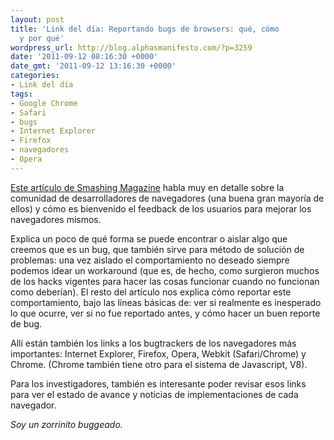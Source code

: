 ```yaml
---
layout: post
title: 'Link del día: Reportando bugs de browsers: qué, cómo
  y por qué'
wordpress_url: http://blog.alphasmanifesto.com/?p=3259
date: '2011-09-12 08:16:30 +0000'
date_gmt: '2011-09-12 13:16:30 +0000'
categories:
- Link del día
tags:
- Google Chrome
- Safari
- bugs
- Internet Explorer
- Firefox
- navegadores
- Opera
---
```


[Este artículo de Smashing Magazine](http://coding.smashingmagazine.com/2011/09/07/help-the-community-report-browser-bugs/) habla muy en detalle sobre la comunidad de desarrolladores de navegadores (una buena gran mayoría de ellos) y cómo es bienvenido el feedback de los usuarios para mejorar los navegadores mismos.

Explica un poco de qué forma se puede encontrar o aislar algo que creemos que es un bug, que también sirve para método de solución de problemas: una vez aislado el comportamiento no deseado siempre podemos idear un workaround  (que es, de hecho, como surgieron muchos de los hacks vigentes para hacer las cosas funcionar cuando no funcionan como deberían). El resto del artículo nos explica cómo reportar este comportamiento, bajo las líneas básicas de: ver si realmente es inesperado lo que ocurre, ver si no fue reportado antes, y cómo hacer un buen reporte de bug.

Allí están también los links a los bugtrackers de los navegadores más importantes: Internet Explorer, Firefox, Opera, Webkit (Safari/Chrome) y Chrome. (Chrome también tiene otro para el sistema de Javascript, V8).

Para los investigadores, también es interesante poder revisar esos links para ver el estado de avance y noticias de implementaciones de cada navegador.

_Soy un zorrinito buggeado._
